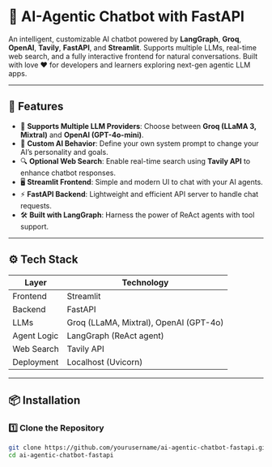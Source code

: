 # 🤖 AI-Agentic Chatbot with FastAPI

An intelligent, customizable AI chatbot powered by **LangGraph**, **Groq**, **OpenAI**, **Tavily**, **FastAPI**, and **Streamlit**. Supports multiple LLMs, real-time web search, and a fully interactive frontend for natural conversations. Built with love ❤️ for developers and learners exploring next-gen agentic LLM apps.

---

## 🚀 Features

- 🔌 **Supports Multiple LLM Providers**: Choose between **Groq (LLaMA 3, Mixtral)** and **OpenAI (GPT-4o-mini)**.
- 🧠 **Custom AI Behavior**: Define your own system prompt to change your AI’s personality and goals.
- 🔍 **Optional Web Search**: Enable real-time search using **Tavily API** to enhance chatbot responses.
- 🖥️ **Streamlit Frontend**: Simple and modern UI to chat with your AI agents.
- ⚡ **FastAPI Backend**: Lightweight and efficient API server to handle chat requests.
- 🛠️ **Built with LangGraph**: Harness the power of ReAct agents with tool support.

---

## ⚙️ Tech Stack

| Layer        | Technology              |
|--------------|--------------------------|
| Frontend     | Streamlit                |
| Backend      | FastAPI                  |
| LLMs         | Groq (LLaMA, Mixtral), OpenAI (GPT-4o) |
| Agent Logic  | LangGraph (ReAct agent)  |
| Web Search   | Tavily API               |
| Deployment   | Localhost (Uvicorn)      |

---

## 📦 Installation

### 1️⃣ Clone the Repository

```bash
git clone https://github.com/yourusername/ai-agentic-chatbot-fastapi.git
cd ai-agentic-chatbot-fastapi
